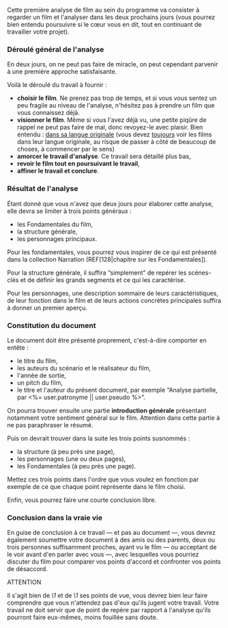 <!-- #46 Première analyse de film -->

Cette première analyse de film au sein du programme va consister à regarder un film et l'analyser dans les deux prochains jours (vous pourrez bien entendu poursuivre si le cœur vous en dit, tout en continuant de travailler votre projet).

### Déroulé général de l'analyse

En deux jours, on ne peut pas faire de miracle, on peut cependant parvenir à une première approche satisfaisante.

Voilà le déroulé du travail à fournir :

* **choisir le film**. Ne prenez pas trop de temps, et si vous vous sentez un peu fragile au niveau de l'analyse, n'hésitez pas à prendre un film que vous connaissez déjà.
* **visionner le film**. Même si vous l'avez déjà vu, une petite piqûre de rappel ne peut pas faire de mal, donc revoyez-le avec plaisir. Bien entendu : <u>dans sa langue originale</u> (vous devez <u>toujours</u> voir les films dans leur langue originale, au risque de passer à côté de beaucoup de choses, à commencer par le sens)
* **amorcer le travail d'analyse**. Ce travail sera détaillé plus bas,
* **revoir le film tout en poursuivant le travail**,
* **affiner le travail et conclure**.

### Résultat de l'analyse

Étant donné que vous n'avez que deux jours pour élaborer cette analyse, elle devra se limiter à trois points généraux :

* les Fondamentales du film,
* la structure générale,
* les personnages principaux.

Pour les fondamentales, vous pourrez vous inspirer de ce qui est présenté dans la collection Narration (REF[128|chapitre sur les Fondamentales]).

Pour la structure générale, il suffira “simplement” de repérer les scènes-clés et de définir les grands segments et ce qui les caractérise.

Pour les personnages, une description sommaire de leurs caractéristiques, de leur fonction dans le film et de leurs actions concrètes principales suffira à donner un premier aperçu.

### Constitution du document

Le document doit être présenté proprement, c'est-à-dire comporter en entête :

* le titre du film,
* les auteurs du scénario et le réalisateur du film,
* l'année de sortie,
* un pitch du film,
* le titre et l'auteur du présent document, par exemple “Analyse partielle, par <%= user.patronyme || user.pseudo %>”.

On pourra trouver ensuite une partie **introduction générale** présentant notamment votre sentiment général sur le film. Attention dans cette partie à ne pas paraphraser le résumé.

Puis on devrait trouver dans la suite les trois points susnommés :

* la structure (à peu près une page),
* les personnages (une ou deux pages),
* les Fondamentales (à peu près une page).

Mettez ces trois points dans l'ordre que vous voulez en fonction par exemple de ce que chaque point représente dans le film choisi.

Enfin, vous pourrez faire une courte conclusion libre.

### Conclusion dans la vraie vie

En guise de conclusion à ce travail — et pas au document —, vous devrez également soumettre votre document à des amis ou des parents, deux ou trois personnes suffisamment proches, ayant vu le film — ou acceptant de le voir avant d'en parler avec vous —, avec lesquelles vous pourriez discuter du film pour comparer vos points d'accord et confronter vos points de désaccord.

<span class="red">ATTENTION</span>

Il s'agit bien de *\1* et de *\1* ses points de vue, vous devrez bien leur faire comprendre que vous n'attendez pas d'eux qu'ils jugent votre travail. Votre travail ne doit servir que de point de repère par rapport à l'analyse qu'ils pourront faire eux-mêmes, moins fouillée sans doute.
